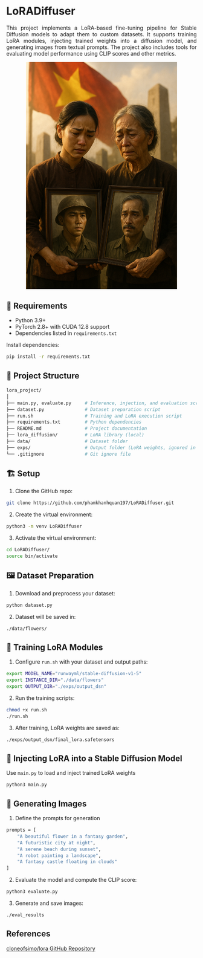 # LoRADiffuser
<p align="justify">
This project implements a LoRA-based fine-tuning pipeline for Stable Diffusion models to adapt them to custom datasets. It supports training LoRA modules, injecting trained weights into a diffusion model, and generating images from textual prompts. The project also includes tools for evaluating model performance using CLIP scores and other metrics.

</p>

<p align="center">
  <img src="./Hoabinh.png" alt="Main Figure" width="400"/>
</p>




## 🔧 Requirements

- Python 3.9+
- PyTorch 2.8+ with CUDA 12.8 support
- Dependencies listed in `requirements.txt`

Install dependencies:
```bash
pip install -r requirements.txt
```
## 📁 Project Structure
```bash
lora_project/
│
├── main.py, evaluate.py     # Inference, injection, and evaluation script
├── dataset.py               # Dataset preparation script
├── run.sh                   # Training and LoRA execution script
├── requirements.txt         # Python dependencies
├── README.md                # Project documentation
├── lora_diffusion/          # LoRA library (local)
├── data/                    # Dataset folder
├── exps/                    # Output folder (LoRA weights, ignored in git)
└── .gitignore               # Git ignore file
```
## 🏗️ Setup
1. Clone the GitHub repo:
```bash
git clone https://github.com/phamkhanhquan197/LoRADiffuser.git
```
2. Create the virtual environment:
```bash
python3 -m venv LoRADiffuser
```
3. Activate the virtual environment:
```bash
cd LoRADiffuser/
source bin/activate
```
## 🖼️ Dataset Preparation
1. Download and preprocess your dataset:
```bash
python dataset.py
```
2. Dataset will be saved in:
```bash
./data/flowers/
```
## 🧠 Training LoRA Modules
1. Configure `run.sh` with your dataset and output paths:
```bash
export MODEL_NAME="runwayml/stable-diffusion-v1-5"
export INSTANCE_DIR="./data/flowers"
export OUTPUT_DIR="./exps/output_dsn"
```
2. Run the training scripts:
```bash
chmod +x run.sh
./run.sh
```
3. After training, LoRA weights are saved as:
```bash
./exps/output_dsn/final_lora.safetensors
```
## 🔌 Injecting LoRA into a Stable Diffusion Model
Use `main.py` to load and inject trained LoRA weights
```bash
python3 main.py
```
## 🎨 Generating Images
1. Define the prompts for generation
```bash
prompts = [
    "A beautiful flower in a fantasy garden",
    "A futuristic city at night",
    "A serene beach during sunset",
    "A robot painting a landscape",
    "A fantasy castle floating in clouds"
]
```
2. Evaluate the model and compute the CLIP score:
```bash
python3 evaluate.py
```
3. Generate and save images:
```bash
./eval_results
```
## References

[cloneofsimo/lora GitHub Repository](https://github.com/cloneofsimo/lora)
